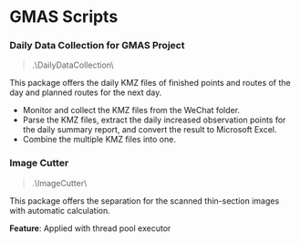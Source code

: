 # GMAS Scripts

### Daily Data Collection for GMAS Project

> .\DailyDataCollection\

This package offers the daily KMZ files of finished points and routes of the day and planned routes for the next day.

* Monitor and collect the KMZ files from the WeChat folder.
* Parse the KMZ files, extract the daily increased observation points for the daily summary report, and convert the result to Microsoft Excel.
* Combine the multiple KMZ files into one.

### Image Cutter

> .\ImageCutter\

This package offers the separation for the scanned thin-section images with automatic calculation.

**Feature**: Applied with thread pool executor
